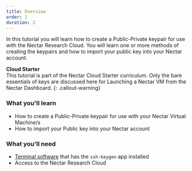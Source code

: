 ```yaml
---
title: Overview
order: 1
duration: 2
---
```


In this tutorial you will learn how to create a Public-Private keypair for use with the Nectar Research Cloud. You will learn one or more methods of creating the keypairs and how to import your public key into your Nectar account.

**Cloud Starter**<br/>
This tutorial is part of the Nectar Cloud Starter curriculum. Only the bare essentials of keys are discussed here for Launching a Nectar VM from the Nectar Dashboard.
{: .callout-warning}

### What you'll learn

- How to create a Public-Private keypair for use with your Nectar Virtual Machine/s
- How to import your Public key into your Nectar account

### What you'll need

- [Terminal software](https://support.ehelp.edu.au/support/solutions/articles/6000223964-terminal-software) that has the `ssh-keygen` app installed
- Access to the Nectar Research Cloud